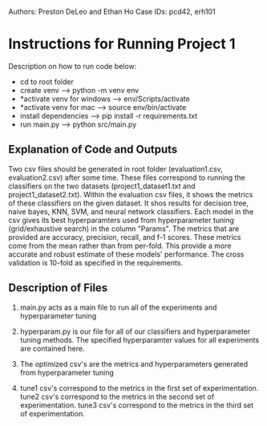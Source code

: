 Authors: Preston DeLeo and Ethan Ho
Case IDs: pcd42, erh101

# Instructions for Running Project 1

Description on how to run code below:
- cd to root folder
- create venv --> python -m venv env
- *activate venv for windows --> env/Scripts/activate 
- *activate venv for mac --> source env/bin/activate
- install dependencies --> pip install -r requirements.txt
- run main.py --> python src/main.py

## Explanation of Code and Outputs
  Two csv files should be generated in root folder (evaluation1.csv, evaluation2.csv) after some time. These files correspond to running the classifiers on the two datasets (project1_dataset1.txt and project1_dataset2.txt). Within the evaluation csv files, it shows the metrics of these classifiers on the given dataset. It shos results for decision tree, naive bayes, KNN, SVM, and neural network classifiers. Each model in the csv gives its best hyperparamters used from hyperparameter tuning (grid/exhaustive search) in the column "Params". The metrics that are provided are accuracy, precision, recall, and f-1 scores. These metrics come from the mean rather than from per-fold. This provide a more accurate and robust estimate of these models' performance. The cross validation is 10-fold as specified in the requirements. 

## Description of Files

1. main.py acts as a main file to run all of the experiments and hyperparameter tuning

2. hyperparam.py is our file for all of our classifiers and hyperparameter tuning methods. The specified hyperparamter values for all experiments are contained here. 

3. The optimized csv's are the metrics and hyperparameters generated from hyperparameter tuning

4. tune1 csv's correspond to the metrics in the first set of experimentation. tune2 csv's correspond to the metrics in the second set of experimentation. tune3 csv's correspond to the metrics in the third set of experimentation.

